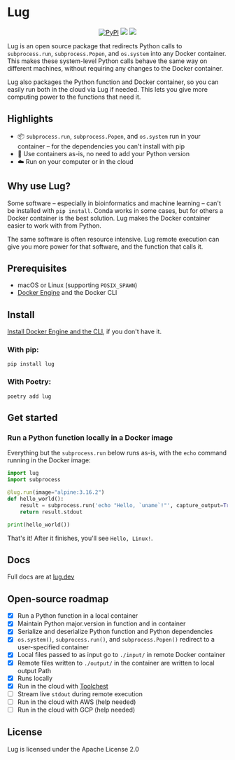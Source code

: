 # Lug

<p align="center">
    <a href="https://pypi.python.org/pypi/lug/" alt="PyPI version">
        <img alt="PyPI" src="https://img.shields.io/pypi/v/lug?labelColor=212121&color=304FFE"></a>
    <a href="https://github.com/trytoolchest/lug/" alt="Build">
        <img src="https://img.shields.io/circleci/build/gh/trytoolchest/lug/main?label=build&token=3eb013dde86ed79996a768ab325cd30ea3a1c993&labelColor=212121&color=304FFE" /></a>
    <a href="https://discord.gg/zgeJ9Pss" alt="Discord">
        <img src="https://img.shields.io/discord/1016544715128176721?labelColor=212121&color=304FFE&label=discord" /></a>
</p>

Lug is an open source package that redirects Python calls to `subprocess.run`, `subprocess.Popen`, and `os.system` into 
any Docker container. This makes these system-level Python calls behave the same way on different machines, without 
requiring any changes to the Docker container.

Lug also packages the Python function and Docker container, so you can easily run both in the cloud via Lug if needed. 
This lets you give more computing power to the functions that need it.
## Highlights

- 📦 `subprocess.run`, `subprocess.Popen`, and `os.system` run in your container – for the dependencies you can't 
install with pip
- 🐍 Use containers as-is, no need to add your Python version
- ☁️ Run on your computer or in the cloud

## Why use Lug?

Some software – especially in bioinformatics and machine learning – can't be installed with `pip install`. Conda works 
in some cases, but for others a Docker container is the best solution. Lug makes the Docker container easier to work 
with from Python.

The same software is often resource intensive. Lug remote execution can give you more power for that software, and the 
function that calls it.

## Prerequisites

- macOS or Linux (supporting `POSIX_SPAWN`)
- [Docker Engine](https://docs.docker.com/engine/install/) and the Docker CLI

## Install

[Install Docker Engine and the CLI](https://docs.docker.com/engine/install/), if you don't have it.

### With pip:

`pip install lug`

### With Poetry:

`poetry add lug`

## Get started 

### Run a Python function locally in a Docker image

Everything but the `subprocess.run` below runs as-is, with the `echo` command running in the Docker image:

```python
import lug
import subprocess

@lug.run(image="alpine:3.16.2")
def hello_world():
    result = subprocess.run('echo "Hello, `uname`!"', capture_output=True, text=True, shell=True)
    return result.stdout

print(hello_world())
```

That's it! After it finishes, you'll see `Hello, Linux!`.


## Docs

Full docs are at [lug.dev](https://lug.dev)

## Open-source roadmap

- [x] Run a Python function in a local container
- [x] Maintain Python major.version in function and in container
- [x] Serialize and deserialize Python function and Python dependencies
- [x] `os.system()`, `subprocess.run()`, and `subprocess.Popen()` redirect to a user-specified container
- [x] Local files passed to as input go to `./input/` in remote Docker container
- [x] Remote files written to `./output/` in the container are written to local output Path
- [x] Runs locally
- [x] Run in the cloud with [Toolchest](https://github.com/trytoolchest/toolchest-client-python)
- [ ] Stream live `stdout` during remote execution
- [ ] Run in the cloud with AWS (help needed)
- [ ] Run in the cloud with GCP (help needed)

## License

Lug is licensed under the Apache License 2.0